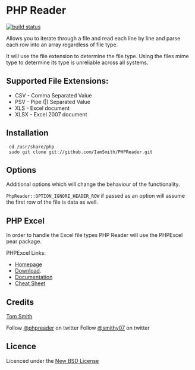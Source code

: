 # PHP Reader

[![build status](https://secure.travis-ci.org/IamSmith/PHPReader.png)](http://travis-ci.org/IamSmith/PHPReader)

Allows you to iterate through a file and read each line by line and parse each row into an array regardless of file type.

It will use the file extension to determine the file type. Using the files mime type to determine its type is unreliable across all systems.

## Supported File Extensions:

* CSV - Comma Separated Value
* PSV - Pipe (|) Separated Value
* XLS - Excel document
* XLSX - Excel 2007 document

## Installation

     cd /usr/share/php
     sudo git clone git://github.com/IamSmith/PHPReader.git


## Options

Additional options which will change the behaviour of the functionality.

`PhpReader::OPTION_IGNORE_HEADER_ROW` if passed as an option will assume the first row of the file is data as well.

## PHP Excel

In order to handle the Excel file types PHP Reader will use the PHPExcel pear package.

PHPExcel Links:

* [Homepage](http://phpexcel.codeplex.com/)
* [Download](http://phpexcel.codeplex.com/releases/view/45412).
* [Documentation](http://phpexcel.codeplex.com/releases/view/45412)
* [Cheat Sheet](http://blog.clock.co.uk/2012/04/08/phpexcel-cheatsheet/)

## Credits
[Tom Smith](https://github.com/iamsmith/)

Follow [@phpreader](https://twitter.com/#!/phpreader) on twitter
Follow [@smithy07](https://twitter.com/#!/Smithy07) on twitter

## Licence
Licenced under the [New BSD License](http://opensource.org/licenses/bsd-license.php)